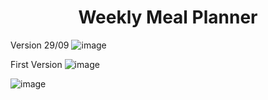 <h1 align="center"> Weekly Meal Planner </h1>

Version 29/09
![image](https://user-images.githubusercontent.com/81953271/135328536-f14178d3-8f3a-41c6-b501-910483f67112.png)

First Version
![image](https://user-images.githubusercontent.com/81953271/129754207-f28161be-46f4-4a07-b525-99f019254f6e.png)

![image](https://user-images.githubusercontent.com/81953271/129938482-7f8fd531-f893-4399-8319-c4776cc2cd5b.png)


